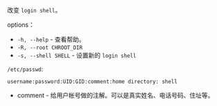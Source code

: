 改变 `login shell`。  

options：  
- `-h, --help` - 查看帮助。
- `-R, --root CHROOT_DIR`
- `-s, --shell SHELL` - 设置新的 `login shell`

`/etc/passwd`:  
```
username:password:UID:GID:comment:home directory: shell
```
- comment - 给用户帐号做的注解。可以是真实姓名、电话号码、住址等。

